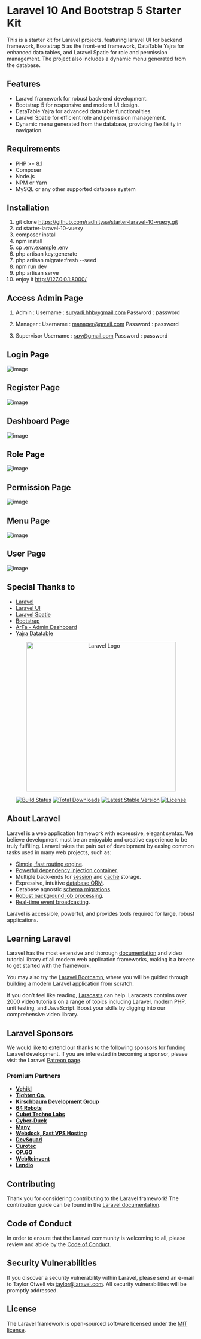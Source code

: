 # Laravel 10 And Bootstrap 5 Starter Kit 

This is a starter kit for Laravel projects, featuring laravel UI for backend framework, Bootstrap 5 as the front-end framework, DataTable Yajra for enhanced data tables, and Laravel Spatie for role and permission management. 
The project also includes a dynamic menu generated from the database.

## Features

- Laravel framework for robust back-end development.
- Bootstrap 5 for responsive and modern UI design.
- DataTable Yajra for advanced data table functionalities.
- Laravel Spatie for efficient role and permission management.
- Dynamic menu generated from the database, providing flexibility in navigation.

## Requirements

- PHP >= 8.1
- Composer
- Node.js
- NPM or Yarn
- MySQL or any other supported database system

## Installation

1. git clone https://github.com/radhityaa/starter-laravel-10-vuexy.git
2. cd starter-laravel-10-vuexy
3. composer install
4. npm install
5. cp .env.example .env
6. php artisan key:generate
7. php artisan migrate:fresh --seed
8. npm run dev
9. php artisan serve
10. enjoy it http://127.0.0.1:8000/

## Access Admin Page
1. Admin :
Username : suryadi.hhb@gmail.com
Password : password

2. Manager : 
Username : manager@gmail.com
Password : password

3. Supervisor
Username : spv@gmail.com
Password : password

## Login Page
![image](https://github.com/suryadi445/starter-laravel-10-ui/assets/68637256/c260e235-26ed-492d-89e4-a02a47b1aa7c)


## Register Page 
![image](https://github.com/suryadi445/starter-laravel-10-ui/assets/68637256/16d566a3-45c7-4066-9f2f-7ebb44f453a6)

## Dashboard Page
![image](https://github.com/suryadi445/starter-laravel-10-ui/assets/68637256/ead594a9-1836-4fe0-98d1-38f02353d23b)

## Role Page 
![image](https://github.com/suryadi445/starter-laravel-10-ui/assets/68637256/45fe1acf-01b7-4ac7-8c05-63d07ebe6781)

## Permission Page
![image](https://github.com/suryadi445/starter-laravel-10-ui/assets/68637256/cf28afb7-6595-4a5d-8188-b318f32b75c9)

## Menu Page
![image](https://github.com/suryadi445/starter-laravel-10-ui/assets/68637256/26f66367-313a-444f-b2c0-522d11f230e8)

## User Page
![image](https://github.com/suryadi445/starter-laravel-10-ui/assets/68637256/6beddf3d-748e-4e39-b060-fa01ac50430a)



## Special Thanks to 
- [Laravel](https://laravel.com/docs/10.x)
- [Laravel UI](https://github.com/laravel/ui)
- [Laravel Spatie](https://spatie.be/docs/laravel-permission/v6/introduction)
- [Bootstrap](https://getbootstrap.com/docs/5.3/getting-started/introduction/)
- [ArFa - Admin Dashboard](https://github.com/abdulisabdul/arfa)
- [Yajra Datatable](https://yajrabox.com/docs/laravel-datatables/10.0)





















<p align="center"><a href="https://laravel.com" target="_blank"><img src="https://raw.githubusercontent.com/laravel/art/master/logo-lockup/5%20SVG/2%20CMYK/1%20Full%20Color/laravel-logolockup-cmyk-red.svg" width="400" alt="Laravel Logo"></a></p>

<p align="center">
<a href="https://github.com/laravel/framework/actions"><img src="https://github.com/laravel/framework/workflows/tests/badge.svg" alt="Build Status"></a>
<a href="https://packagist.org/packages/laravel/framework"><img src="https://img.shields.io/packagist/dt/laravel/framework" alt="Total Downloads"></a>
<a href="https://packagist.org/packages/laravel/framework"><img src="https://img.shields.io/packagist/v/laravel/framework" alt="Latest Stable Version"></a>
<a href="https://packagist.org/packages/laravel/framework"><img src="https://img.shields.io/packagist/l/laravel/framework" alt="License"></a>
</p>

## About Laravel

Laravel is a web application framework with expressive, elegant syntax. We believe development must be an enjoyable and creative experience to be truly fulfilling. Laravel takes the pain out of development by easing common tasks used in many web projects, such as:

- [Simple, fast routing engine](https://laravel.com/docs/routing).
- [Powerful dependency injection container](https://laravel.com/docs/container).
- Multiple back-ends for [session](https://laravel.com/docs/session) and [cache](https://laravel.com/docs/cache) storage.
- Expressive, intuitive [database ORM](https://laravel.com/docs/eloquent).
- Database agnostic [schema migrations](https://laravel.com/docs/migrations).
- [Robust background job processing](https://laravel.com/docs/queues).
- [Real-time event broadcasting](https://laravel.com/docs/broadcasting).

Laravel is accessible, powerful, and provides tools required for large, robust applications.

## Learning Laravel

Laravel has the most extensive and thorough [documentation](https://laravel.com/docs) and video tutorial library of all modern web application frameworks, making it a breeze to get started with the framework.

You may also try the [Laravel Bootcamp](https://bootcamp.laravel.com), where you will be guided through building a modern Laravel application from scratch.

If you don't feel like reading, [Laracasts](https://laracasts.com) can help. Laracasts contains over 2000 video tutorials on a range of topics including Laravel, modern PHP, unit testing, and JavaScript. Boost your skills by digging into our comprehensive video library.

## Laravel Sponsors

We would like to extend our thanks to the following sponsors for funding Laravel development. If you are interested in becoming a sponsor, please visit the Laravel [Patreon page](https://patreon.com/taylorotwell).

### Premium Partners

- **[Vehikl](https://vehikl.com/)**
- **[Tighten Co.](https://tighten.co)**
- **[Kirschbaum Development Group](https://kirschbaumdevelopment.com)**
- **[64 Robots](https://64robots.com)**
- **[Cubet Techno Labs](https://cubettech.com)**
- **[Cyber-Duck](https://cyber-duck.co.uk)**
- **[Many](https://www.many.co.uk)**
- **[Webdock, Fast VPS Hosting](https://www.webdock.io/en)**
- **[DevSquad](https://devsquad.com)**
- **[Curotec](https://www.curotec.com/services/technologies/laravel/)**
- **[OP.GG](https://op.gg)**
- **[WebReinvent](https://webreinvent.com/?utm_source=laravel&utm_medium=github&utm_campaign=patreon-sponsors)**
- **[Lendio](https://lendio.com)**

## Contributing

Thank you for considering contributing to the Laravel framework! The contribution guide can be found in the [Laravel documentation](https://laravel.com/docs/contributions).

## Code of Conduct

In order to ensure that the Laravel community is welcoming to all, please review and abide by the [Code of Conduct](https://laravel.com/docs/contributions#code-of-conduct).

## Security Vulnerabilities

If you discover a security vulnerability within Laravel, please send an e-mail to Taylor Otwell via [taylor@laravel.com](mailto:taylor@laravel.com). All security vulnerabilities will be promptly addressed.

## License

The Laravel framework is open-sourced software licensed under the [MIT license](https://opensource.org/licenses/MIT).
